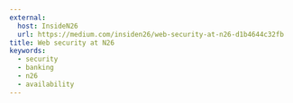 ```yaml
---
external:
  host: InsideN26
  url: https://medium.com/insiden26/web-security-at-n26-d1b4644c32fb
title: Web security at N26
keywords:
  - security
  - banking
  - n26
  - availability
---
```

